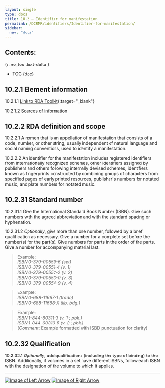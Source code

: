 ```yaml
---
layout: single
type: docs
title: 10.2 — Identifier for manifestation
permalink: /DCRMR/identifiers/Identifier-for-manifestation/
sidebar:
  nav: "docs"
---
```


## Contents:
{: .no_toc .text-delta }

- TOC
{:toc}

## 10.2.1 Element information

<a name="10.2.1.1">10.2.1.1</a> [Link to RDA Toolkit](https://beta.rdatoolkit.org/Content/Index?externalId=en-US_ala-95f6a60f-3d2b-32d8-9486-cf810708d4ba){:target="_blank"}

<a name="10.2.1.2">10.2.1.2</a> [Sources of information](/DCRMR/identifiers/#10011-sources-of-information)

## 10.2.2 RDA definition and scope

<a name="10.2.2.1">10.2.2.1</a> A nomen that is an appellation of manifestation that consists of a code, number, or other string, usually independent of natural language and social naming conventions, used to identify a manifestation.

<a name="10.2.2.2">10.2.2.2</a> An identifier for the manifestation includes registered identifiers from internationally recognized schemes, other identifiers assigned by publishers and others following internally devised schemes, identifiers known as fingerprints constructed by combining groups of characters from specified pages of early printed resources, publisher's numbers for notated music, and plate numbers for notated music.

## 10.2.31 Standard number

<a name="10.2.31.1">10.2.31.1</a> Give the International Standard Book Number (ISBN). Give such numbers with the agreed abbreviation and with the standard spacing or hyphenation.

<a name="10.2.31.2">10.2.31.2</a> *Optionally*, give more than one number, followed by a brief qualification as necessary. Give a number for a complete set before the number(s) for the part(s). Give numbers for parts in the order of the parts. Give a number for accompanying material last.

>Example:  
><CITE>ISBN 0-379-00550-6 (set)</CITE>  
><CITE>ISBN 0-379-00551-4 (v. 1)</CITE>  
><CITE>ISBN 0-379-00552-2 (v. 2)</CITE>  
><CITE>ISBN 0-379-00553-0 (v. 3)</CITE>  
><CITE>ISBN 0-379-00554-9 (v. 4)</CITE>  

>Example:  
><CITE>ISBN 0-688-11667-1 (trade)</CITE>  
><CITE>ISBN 0-688-11668-X (lib. bdg.)</CITE>  

>Example:  
><CITE>ISBN 1-844-60311-3 (v. 1 ; pbk.)</CITE>  
><CITE>ISBN 1-844-60310-5 (v. 2 ; pbk.)</CITE>  
>(*Comment*: Example formatted with ISBD punctuation for clarity)

## 10.2.32 Qualification  

<a name="10.2.32.1">10.2.32.1</a> *Optionally*, add qualifications (including the type of binding) to the ISBN. Additionally, if volumes in a set have different ISBNs, follow each ISBN with the designation of the volume to which it applies.

---

[![Image of Left Arrow](https://rbms-bsc.github.io/DCRMR/assets/pictures/navigation/Arrow_Left.png "10.22 — Term of availability")](/DCRMR/identifiers/Term-of-availability/) [![Image of Right Arrow](https://rbms-bsc.github.io/DCRMR/assets/pictures/navigation/Arrow_Right.png "10.21 — Fingerprint")](/DCRMR/identifiers/Fingerprint/)